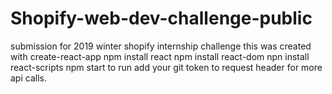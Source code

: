 # Shopify-web-dev-challenge-public
submission for 2019 winter shopify internship challenge
this was created with create-react-app
npm install react
npm install react-dom
npn install react-scripts
npm start to run
add your git token to request header for more api calls.

